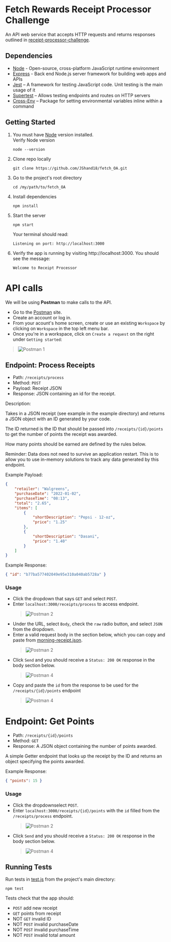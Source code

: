 # Fetch Rewards Receipt Processor Challenge
An API web service that accepts HTTP requests and returns responses outlined in [receipt-processor-challenge](https://github.com/fetch-rewards/receipt-processor-challenge/tree/main#readme).

## Dependencies
* [Node](https://nodejs.org/) - Open-source, cross-platform JavaScript runtime environment
* [Express](https://expressjs.com/) - Back end Node.js server framework for building web apps and APIs
* [Jest](https://jestjs.io/) – A framework for testing JavaScript code. Unit testing is the main usage of it
* [Supertest](https://www.npmjs.com/package/supertest) – Allows testing endpoints and routes on HTTP servers
* [Cross-Env](https://www.npmjs.com/package/cross-env) – Package for setting environmental variables inline within a command

## Getting Started
1) You must have [Node](https://nodejs.org/) version installed.  
  Verify Node version
    ```
    node --version
    ```
2) Clone repo locally
    ```
    git clone https://github.com/JShand18/fetch_OA.git
    ```
3) Go to the project's root directory
    ```
    cd /my/path/to/fetch_OA
    ```
4) Install dependencies
    ```
    npm install
    ```
5) Start the server
    ```
    npm start
    ```
    Your terminal should read:
    ```
    Listening on port: http://localhost:3000
    ```
6) Verify the app is running by visiting http://localhost:3000. You should see the message: 
    ```
    Welcome to Receipt Processor
    ```
# API calls
We will be using **Postman** to make calls to the API.  
* Go to the [Postman](https://www.postman.com/) site.
* Create an account or log in.
* From your acount's home screen, create or use an existing `Workspace` by clicking on `Workspace` in the top left menu bar.
* Once you're in a workspace, click on `Create a request` on the right under `Getting started`:
>![Postman 1](/assets/Postman.png)

## Endpoint: Process Receipts

* Path: `/receipts/process`
* Method: `POST`
* Payload: Receipt JSON
* Response: JSON containing an id for the receipt.

Description:

Takes in a JSON receipt (see example in the example directory) and returns a JSON object with an ID generated by your code.

The ID returned is the ID that should be passed into `/receipts/{id}/points` to get the number of points the receipt
was awarded.

How many points should be earned are defined by the rules below.

Reminder: Data does not need to survive an application restart. This is to allow you to use in-memory solutions to track any data generated by this endpoint.

Example Payload:
```json
{
    "retailer": "Walgreens",
    "purchaseDate": "2022-01-02",
    "purchaseTime": "08:13",
    "total": "2.65",
    "items": [
        {
            "shortDescription": "Pepsi - 12-oz",
            "price": "1.25"
        },
        {
            "shortDescription": "Dasani",
            "price": "1.40"
        }
    ]
}
```

Example Response:
```json
{ "id": "b77ba577402049e95e310a040ab5728a" }
```

### Usage
* Click the dropdown that says `GET` and select `POST`.
* Enter `localhost:3000/receipts/process` to access endpoint.
  >![Postman 2](/assets/POST_URL.png)
* Under the URL, select `Body`, check the `raw` radio button, and select `JSON` from the dropdown.
* Enter a valid request body in the section below, which you can copy and paste from [morning-receipt.json](examples/morning-receipt.json).
  >![Postman 2](/assets/POST_PayloadJSON.png)
* Click `Send` and you should receive a `Status: 200 OK` response in the body section below.
  >![Postman 4](/assets/POST_FullResponse.png)
* Copy and paste the `id` from the response to be used for the `/receipts/{id}/points` endpoint
  >![Postman 4](/assets/POST_ResponseId.png)


# Endpoint: Get Points

* Path: `/receipts/{id}/points`
* Method: `GET`
* Response: A JSON object containing the number of points awarded.

A simple Getter endpoint that looks up the receipt by the ID and returns an object specifying the points awarded.

Example Response:
```json
{ "points": 15 }
```

### Usage
* Click the dropdownselect `POST`.
* Enter `localhost:3000/receipts/{id}/points` with the `id` filled from the `/receipts/process` endpoint.
  >![Postman 2](/assets/GET_URL.png)
* Click `Send` and you should receive a `Status: 200 OK` response in the body section below.
  >![Postman 4](/assets/GET_FullResponse.png)



## Running Tests
Run tests in [test.js](tests/test.js) from the project's main directory:
```
npm test
```
Tests check that the app should:
* `POST` add new receipt
* `GET` points from receipt
* NOT `GET` invalid ID
* NOT `POST` invalid purchaseDate
* NOT `POST` invalid purchaseTime
* NOT `POST` invalid total amount


